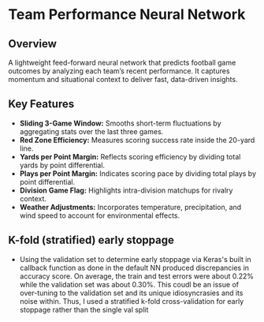 # Team Performance Neural Network

## Overview
A lightweight feed-forward neural network that predicts football game outcomes by analyzing each team’s recent performance. It captures momentum and situational context to deliver fast, data-driven insights.

## Key Features
- **Sliding 3-Game Window:** Smooths short-term fluctuations by aggregating stats over the last three games.
- **Red Zone Efficiency:** Measures scoring success rate inside the 20-yard line.
- **Yards per Point Margin:** Reflects scoring efficiency by dividing total yards by point differential.
- **Plays per Point Margin:** Indicates scoring pace by dividing total plays by point differential.
- **Division Game Flag:** Highlights intra-division matchups for rivalry context.
- **Weather Adjustments:** Incorporates temperature, precipitation, and wind speed to account for environmental effects.

## K-fold (stratified) early stoppage
- Using the validation set to determine early stoppage via Keras's built in callback function as done in the default NN produced discrepancies in accuracy score. On average, the train and test errors were about 0.22% while the validation set was about 0.30%. This coudl be an issue of over-tuning to the validation set and its unique idiosyncrasies and its noise within. Thus, I used a stratified k-fold cross-validation for early stoppage rather than the single val split
